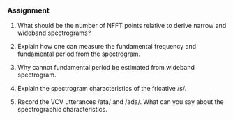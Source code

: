 ### Assignment

1. What should be the number of NFFT points relative to derive narrow and wideband spectrograms?

2. Explain how one can measure the fundamental frequency and fundamental period from the spectrogram.

3. Why cannot fundamental period be estimated from wideband spectrogram.

4. Explain the spectrogram characteristics of the fricative /s/.

5. Record the VCV utterances /ata/ and /ada/. What can you say about the spectrographic characteristics.


